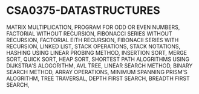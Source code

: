 # CSA0375-DATASTRUCTURES
 MATRIX MULTIPLICATION,
 PROGRAM FOR ODD OR EVEN NUMBERS,
FACTORIAL WITHOUT RECURSION,
FIBONACCI SERIES WITHOUT RECURSION,
FACTORIAL EITH RECURSION,
FIBONACII SERIES WITH RECURSION,
LINKED LIST,
STACK OPERATIONS,
STACK NOTATIONS,
HASHING USING LINEAR PROBING METHOD,
INSERTION SORT,
MERGE SORT,
QUICK SORT,
HEAP SORT,
SHORTEST PATH ALOGRITHMS USING DIJKSTRA'S ALOGORITHM,
AVL TREE,
LINEAR SEARCH METHOD,
BINARY SEARCH METHOD,
ARRAY OPERATIONS,
MINIMUM SPANNING PRISM'S ALOGRITHM,
TREE TRAVERSAL,
DEPTH FIRST SEARCH,
BREADTH FIRST SEARCH,

